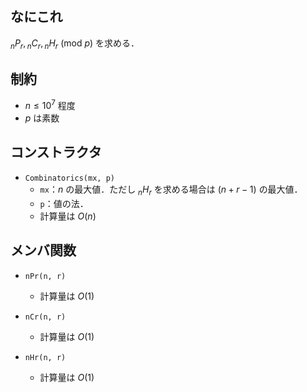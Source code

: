 ## なにこれ
${}_nP_r, {}_nC_r, {}_nH_r\ (\mathrm{mod}\ p)$ を求める．

## 制約
- $n \leq 10^7$ 程度
- $p$ は素数

## コンストラクタ
- `Combinatorics(mx, p)`
	- `mx`：$n$ の最大値．ただし ${}_nH_r$ を求める場合は $(n+r-1)$ の最大値．
	- `p`：値の法．
	- 計算量は $O(n)$

## メンバ関数
- `nPr(n, r)`
	- 計算量は $O(1)$

- `nCr(n, r)`
	- 計算量は $O(1)$

- `nHr(n, r)`
	- 計算量は $O(1)$
